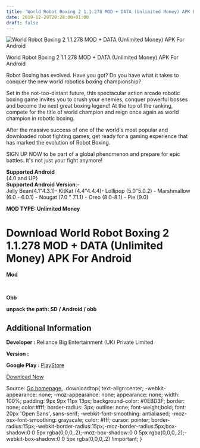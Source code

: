 ```yaml
---
title: 'World Robot Boxing 2 1.1.278 MOD + DATA (Unlimited Money) APK For Android'
date: 2019-12-29T20:28:00+01:00
draft: false
---
```


![World Robot Boxing 2 1.1.278 MOD + DATA (Unlimited Money) APK For Android](https://i1.wp.com/apkhome.net/wp-content/uploads/2019/12/World-Robot-Boxing-2-1.1.278-MOD-DATA-Unlimited-Money.jpg "World Robot Boxing 2 1.1.278 MOD + DATA (Unlimited Money) APK For Android")

  

World Robot Boxing 2 1.1.278 MOD + DATA (Unlimited Money) APK For Android

Robot Boxing has evolved. Have you got? Do you have what it takes to conquer the new world robotics boxing championship?

Set in the not-too-distant future, this spectacular action arcade robotic boxing game invites you to crush your enemies, conquer powerful bosses and become the next great boxing legend! At the top of the ranking, compete for the title of world champion and reign once again as world champion in robotic boxing.

After the massive success of one of the world's most popular and downloaded robot fighting games, get ready for a gaming experience that has marked the evolution of Robot Boxing.

SIGN UP NOW to be part of a global phenomenon and prepare for epic battles. It's not just your fight anymore!

**Supported Android**  
{4.0 and UP}  
**Supported Android Version**:-  
Jelly Bean(4.1"4.3.1)- KitKat (4.4"4.4.4)- Lollipop (5.0"5.0.2) - Marshmallow (6.0 - 6.0.1) - Nougat (7.0 " 7.1.1) - Oreo (8.0-8.1) - Pie (9.0)

**MOD TYPE: Unlimited Money**

Download World Robot Boxing 2 1.1.278 MOD + DATA (Unlimited Money) APK For Android
==================================================================================

**Mod**

 

**Obb**

**unpack the path: SD / Android / obb**

Additional Information
----------------------

**Developer :** Reliance Big Entertainment (UK) Private Limited

**Version :**

**Google Play :** [PlayStore](https://play.google.com/store/apps/details?id=com.reliancegames.world.robot.boxing.wrb)

  

[Download Now](https://store4app.co/post/world-robot-boxing-2-1-1-278-mod-data-unlimited-money-apk-for-android_1577639280)

  
Source: [Go homepage.](https://store4app.co/post/world-robot-boxing-2-1-1-278-mod-data-unlimited-money-apk-for-android_1577639280) .downloadtop{ text-align:center; -webkit-appearance: none; -moz-appearance: none; appearance: none; width: 100%; padding: 9px 9px 11px 13px; background-color: #0EBD3F; border: none; color:#fff; border-radius: 3px; outline: none; font-weight;bold; font: 20px 'Open Sans', sans-serif; -webkit-font-smoothing: antialiased; -moz-osx-font-smoothing: grayscale; color: #fff; cursor: pointer; border-radius:15px;-webkit-border-radius:15px;-moz-border-radius:5px;box-shadow:0 0 5px rgba(0,0,0,.2);-moz-box-shadow:0 0 5px rgba(0,0,0,.2);-webkit-box-shadow:0 0 5px rgba(0,0,0,.2) !important; }
